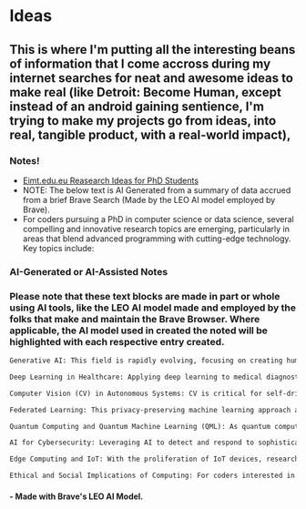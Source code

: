 # Ideas
## This is where I'm putting all the interesting beans of information that I come accross during my internet searches for neat and awesome ideas to make real (like Detroit: Become Human, except instead of an android gaining sentience, I'm trying to make my projects go from ideas, into real, tangible product, with a real-world impact),

### Notes!
- [Eimt.edu.eu Reasearch Ideas for PhD Students](https://www.eimt.edu.eu/phd-research-topics-in-computer-science-2025)
- NOTE: The below text is AI Generated from a summary of data accrued from a brief Brave Search (Made by the LEO AI model employed by Brave).
- For coders pursuing a PhD in computer science or data science, several compelling and innovative research topics are emerging, particularly in areas that blend advanced programming with cutting-edge technology. Key topics include:


### AI-Generated or AI-Assisted Notes
### Please note that these text blocks are made in part or whole using AI tools, like the LEO AI model made and employed by the folks that make and maintain the Brave Browser. Where applicable, the AI model used in created the noted will be highlighted with each respective entry created.
```txt
Generative AI: This field is rapidly evolving, focusing on creating human-like text, images, and music using models like GPT-3 and DALL-E. Research opportunities exist in the ethics of AI-generated content, improving model creativity and coherence across media, and developing real-world applications in personalized marketing and creative industries.

Deep Learning in Healthcare: Applying deep learning to medical diagnostics offers transformative potential. Research can focus on early disease detection (e.g., cancer, Alzheimer’s) using medical imaging, developing personalized treatment plans based on genomics and electronic health records, and mitigating bias in models trained on diverse patient populations.

Computer Vision (CV) in Autonomous Systems: CV is critical for self-driving vehicles, drones, and robots. Research can explore advanced navigation algorithms, improving performance in low-light and adverse weather conditions, and enhancing human-robot interaction through gesture and movement recognition.

Federated Learning: This privacy-preserving machine learning approach allows models to be trained on decentralized data without sharing raw information. Research can focus on improving efficiency, addressing security vulnerabilities like data leakage and model poisoning, and applying the technique in sensitive domains like healthcare and finance.

Quantum Computing and Quantum Machine Learning (QML): As quantum computing moves toward practicality, research into quantum algorithms for optimization and machine learning is crucial. This includes developing hybrid quantum-classical systems for real-world problems in logistics, financial modeling, and drug discovery, as well as exploring quantum cryptography.

AI for Cybersecurity: Leveraging AI to detect and respond to sophisticated cyber threats in real time is a major frontier. Research can involve developing AI models for identifying zero-day attacks, using behavioral biometrics (e.g., typing patterns, gait) for authentication, and enabling automated incident response systems.

Edge Computing and IoT: With the proliferation of IoT devices, research into efficient data processing at the network edge, enhancing security, and developing robust frameworks for real-time data analysis is highly relevant.

Ethical and Social Implications of Computing: For coders interested in the broader impact of technology, research on fairness, bias, digital divide, and transparency in AI systems provides a critical and socially impactful area.
```
#### - Made with Brave's LEO AI Model.
